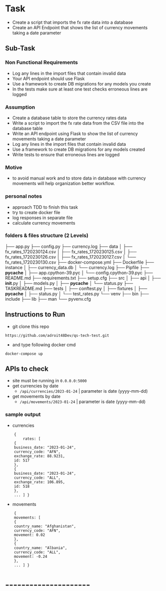 # Task

- Create a script that imports the fx rate data into a database
- Create an API Endpoint that shows the list of currency movements taking a date parameter

## Sub-Task

### Non Functional Requirements
- Log any lines in the import files that contain invalid data
- Your API endpoint should use Flask
- Use a framework to create DB migrations for any models you create
- In the tests make sure at least one test checks erroneous lines are logged

### Assumption

- Create a database table to store the currency rates data
- Write a script to import the fx rate data from the CSV file into the database table
- Write an API endpoint using Flask to show the list of currency movements taking a date parameter
- Log any lines in the import files that contain invalid data
- Use a framework to create DB migrations for any models created
- Write tests to ensure that erroneous lines are logged


### Motive

- to avoid manual work and to store data in database with currency movements will help organization better workflow.

### personal notes
- approach TDD to finish this task
- try to create docker file
- log responses in separate file
- calculate currency movements

### folders & files structure (2 Levels)

├── app.py
├── config.py
├── currency.log
├── data
│   ├── fx_rates_1720230124.csv
│   ├── fx_rates_1720230125.csv
│   ├── fx_rates_1720230126.csv
│   ├── fx_rates_1720230127.csv
│   └── fx_rates_1720230130.csv
├── docker-compose.yml
├── Dockerfile
├── instance
│   ├── currency_data.db
│   └── currency.log
├── Pipfile
├── __pycache__
│   ├── app.cpython-39.pyc
│   └── config.cpython-39.pyc
├── README.md
├── requirements.txt
├── setup.cfg
├── src
│   ├── api
│   ├── __init__.py
│   ├── models.py
│   ├── __pycache__
│   └── status.py
├── TASKREADME.md
├── tests
│   ├── conftest.py
│   ├── fixtures
│   ├── __pycache__
│   ├── status.py
│   └── test_rates.py
└── venv
    ├── bin
    ├── include
    ├── lib
    ├── man
    └── pyvenv.cfg

## Instructions to Run

- git clone this repo

`https://github.com/adroit48Dev/qs-tech-test.git`

- and type following docker cmd

`docker-compose up`

## APIs to check

- site must be running in `0.0.0.0:5000` 
- get currencies by date 
  - `/api/currencies/2023-01-24` | parameter is date (yyyy-mm-dd)
- get movements by date
  - `/api/movements/2023-01-24` | parameter is date (yyyy-mm-dd)

### sample output

- currencies
```
    { 
        rates: [
    {
    business_date: "2023-01-24",
    currency_code: "AFN",
    exchange_rate: 88.9231,
    id: 517
    },
    {
    business_date: "2023-01-24",
    currency_code: "ALL",
    exchange_rate: 106.895,
    id: 518
    },
    ... ] }
```

- movements
```
    {
    movements: [
    {
    country_name: "Afghanistan",
    currency_code: "AFN",
    movement: 0.02
    },
    {
    country_name: "Albania",
    currency_code: "ALL",
    movement: -0.24
    },
    ... ] }
```

# ---------------------
